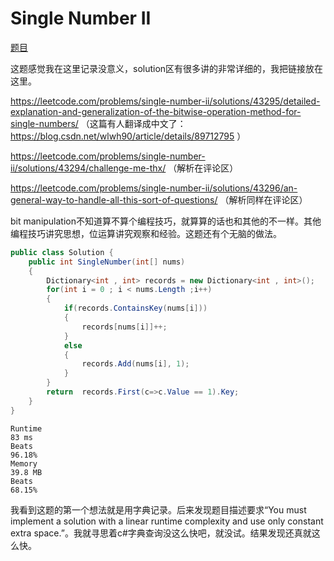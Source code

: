 # Single Number II

[题目](https://leetcode.com/problems/single-number-ii/description/)

这题感觉我在这里记录没意义，solution区有很多讲的非常详细的，我把链接放在这里。

https://leetcode.com/problems/single-number-ii/solutions/43295/detailed-explanation-and-generalization-of-the-bitwise-operation-method-for-single-numbers/ （这篇有人翻译成中文了： https://blog.csdn.net/wlwh90/article/details/89712795 ）

https://leetcode.com/problems/single-number-ii/solutions/43294/challenge-me-thx/ （解析在评论区）

https://leetcode.com/problems/single-number-ii/solutions/43296/an-general-way-to-handle-all-this-sort-of-questions/ （解析同样在评论区）

bit manipulation不知道算不算个编程技巧，就算算的话也和其他的不一样。其他编程技巧讲究思想，位运算讲究观察和经验。这题还有个无脑的做法。
```c#
public class Solution {
    public int SingleNumber(int[] nums) 
    {
        Dictionary<int , int> records = new Dictionary<int , int>();
        for(int i = 0 ; i < nums.Length ;i++)
        {
            if(records.ContainsKey(nums[i]))
            {
                records[nums[i]]++;
            }
            else
            {
                records.Add(nums[i], 1);
            }
        }
        return  records.First(c=>c.Value == 1).Key;
    }
}
```
```
Runtime
83 ms
Beats
96.18%
Memory
39.8 MB
Beats
68.15%
```
我看到这题的第一个想法就是用字典记录。后来发现题目描述要求“You must implement a solution with a linear runtime complexity and use only constant extra space.”。我就寻思着c#字典查询没这么快吧，就没试。结果发现还真就这么快。